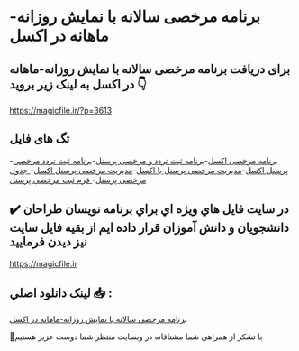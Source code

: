 # برنامه مرخصی سالانه با نمایش روزانه-ماهانه در اکسل

## برای دریافت برنامه مرخصی سالانه با نمایش روزانه-ماهانه در اکسل به لینک زیر بروید 👇

https://magicfile.ir/?p=3613

## تگ های فایل

-[برنامه مرخصی اکسل](https://magicfile.ir/product/%d8%a8%d8%b1%d9%86%d8%a7%d9%85%d9%87%d9%85%d8%b1%d8%ae%d8%b5%db%8c-%d8%b3%d8%a7%d9%84%d8%a7%d9%86%d9%87-%d8%a8%d8%a7-%d9%86%d9%85%d8%a7%db%8c%d8%b4-%d8%b1%d9%88%d8%b2%d8%a7%d9%86%d9%87-%d9%85%d8%a7%d9%87%d8%a7%d9%86%d9%87-%d8%af%d8%b1-%d8%a7%da%a9%d8%b3%d9%84/)-[برنامه ثبت تردد و مرخصی پرسنل](https://magicfile.ir/product/%d8%a8%d8%b1%d9%86%d8%a7%d9%85%d9%87%d9%85%d8%b1%d8%ae%d8%b5%db%8c-%d8%b3%d8%a7%d9%84%d8%a7%d9%86%d9%87-%d8%a8%d8%a7-%d9%86%d9%85%d8%a7%db%8c%d8%b4-%d8%b1%d9%88%d8%b2%d8%a7%d9%86%d9%87-%d9%85%d8%a7%d9%87%d8%a7%d9%86%d9%87-%d8%af%d8%b1-%d8%a7%da%a9%d8%b3%d9%84/)-[برنامه ثبت تردد مرخصی پرسنل اکسل](https://magicfile.ir/product/%d8%a8%d8%b1%d9%86%d8%a7%d9%85%d9%87%d9%85%d8%b1%d8%ae%d8%b5%db%8c-%d8%b3%d8%a7%d9%84%d8%a7%d9%86%d9%87-%d8%a8%d8%a7-%d9%86%d9%85%d8%a7%db%8c%d8%b4-%d8%b1%d9%88%d8%b2%d8%a7%d9%86%d9%87-%d9%85%d8%a7%d9%87%d8%a7%d9%86%d9%87-%d8%af%d8%b1-%d8%a7%da%a9%d8%b3%d9%84/)-[مدیریت مرخصی پرسنل با اکسل](https://magicfile.ir/product/%d8%a8%d8%b1%d9%86%d8%a7%d9%85%d9%87%d9%85%d8%b1%d8%ae%d8%b5%db%8c-%d8%b3%d8%a7%d9%84%d8%a7%d9%86%d9%87-%d8%a8%d8%a7-%d9%86%d9%85%d8%a7%db%8c%d8%b4-%d8%b1%d9%88%d8%b2%d8%a7%d9%86%d9%87-%d9%85%d8%a7%d9%87%d8%a7%d9%86%d9%87-%d8%af%d8%b1-%d8%a7%da%a9%d8%b3%d9%84/)-[مدیریت مرخصی پرسنل اکسل](https://magicfile.ir/product/%d8%a8%d8%b1%d9%86%d8%a7%d9%85%d9%87%d9%85%d8%b1%d8%ae%d8%b5%db%8c-%d8%b3%d8%a7%d9%84%d8%a7%d9%86%d9%87-%d8%a8%d8%a7-%d9%86%d9%85%d8%a7%db%8c%d8%b4-%d8%b1%d9%88%d8%b2%d8%a7%d9%86%d9%87-%d9%85%d8%a7%d9%87%d8%a7%d9%86%d9%87-%d8%af%d8%b1-%d8%a7%da%a9%d8%b3%d9%84/)-[ جدول مرخصی پرسنل](https://magicfile.ir/product/%d8%a8%d8%b1%d9%86%d8%a7%d9%85%d9%87%d9%85%d8%b1%d8%ae%d8%b5%db%8c-%d8%b3%d8%a7%d9%84%d8%a7%d9%86%d9%87-%d8%a8%d8%a7-%d9%86%d9%85%d8%a7%db%8c%d8%b4-%d8%b1%d9%88%d8%b2%d8%a7%d9%86%d9%87-%d9%85%d8%a7%d9%87%d8%a7%d9%86%d9%87-%d8%af%d8%b1-%d8%a7%da%a9%d8%b3%d9%84/)-[ فرم ثبت مرخصی پرسنل](https://magicfile.ir/product/%d8%a8%d8%b1%d9%86%d8%a7%d9%85%d9%87%d9%85%d8%b1%d8%ae%d8%b5%db%8c-%d8%b3%d8%a7%d9%84%d8%a7%d9%86%d9%87-%d8%a8%d8%a7-%d9%86%d9%85%d8%a7%db%8c%d8%b4-%d8%b1%d9%88%d8%b2%d8%a7%d9%86%d9%87-%d9%85%d8%a7%d9%87%d8%a7%d9%86%d9%87-%d8%af%d8%b1-%d8%a7%da%a9%d8%b3%d9%84/)

## ✔️ در سايت فايل هاي ويژه اي براي برنامه نويسان طراحان دانشجويان و دانش آموزان قرار داده ايم از بقيه فايل سايت نيز ديدن فرماييد

https://magicfile.ir


## لينک دانلود اصلي 📥 :

[برنامه مرخصی سالانه با نمایش روزانه-ماهانه در اکسل](https://magicfile.ir/product/%d8%a8%d8%b1%d9%86%d8%a7%d9%85%d9%87%d9%85%d8%b1%d8%ae%d8%b5%db%8c-%d8%b3%d8%a7%d9%84%d8%a7%d9%86%d9%87-%d8%a8%d8%a7-%d9%86%d9%85%d8%a7%db%8c%d8%b4-%d8%b1%d9%88%d8%b2%d8%a7%d9%86%d9%87-%d9%85%d8%a7%d9%87%d8%a7%d9%86%d9%87-%d8%af%d8%b1-%d8%a7%da%a9%d8%b3%d9%84/) 


🙏با تشکر از همراهي شما مشتاقانه در وبسایت منتظر شما دوست عزیز هستیم


